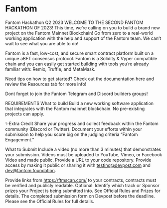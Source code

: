 # Fantom
Fantom Hackathon Q2 2023
WELCOME TO THE SECOND FANTOM HACKATHON OF 2023! 
This time, we’re calling on you to build a brand new project on the Fantom Mainnet Blockchain! Go from zero to a real-world working application with the help and support of the Fantom team. We can’t wait to see what you are able to do!

Fantom is a fast, low-cost, and secure smart contract platform built on a unique aBFT consensus protocol. Fantom is a Solidity & Vyper compatible chain and you can easily get started building with tools you’re already familiar with: Remix, Truffle, and MetaMask.  

Need tips on how to get started? Check out the documentation here and review the Resources tab for more info! 

Dont forget to join the Fantom Telegram and Discord builders groups!

REQUIREMENTS
What to build
Build a new working software application that integrates with the Fantom mainnet blockchain. 
No pre-existing projects can apply. 

 

✨Extra Credit 
Share your progress and collect feedback within the Fantom community (Discord or Twitter). Document your efforts within your submission to help you score big on the judging criteria “Fantom Engagement.”

 

What to Submit
Include a video (no more than 3 minutes) that demonstrates your submission. Videos must be uploaded to YouTube, Vimeo, or Facebook Video and made public.
​​Provide a URL to your code repository. Provide access by making it public or sharing it with testing@devpost.com and dev@fantom.foundation.

Provide links from https://ftmscan.com/ to your contracts, contracts must be verified and publicly readable. 
Optional: Identify which track or Sponsor prizes your Project is being submitted into. See Official Rules and Prizes for details.
The completed submission form on Devpost before the deadline.
Please see the Official Rules for full details.
